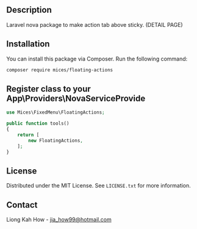 ## Description

Laravel nova package to make action tab above sticky. (DETAIL PAGE)

## Installation

You can install this package via Composer. Run the following command:

```bash
composer require mices/floating-actions
```

## Register class to your App\Providers\NovaServiceProvide

```php
use Mices\FixedMenu\FloatingActions;

public function tools()
{
    return [
        new FloatingActions,
    ];
}
```

## License

Distributed under the MIT License. See `LICENSE.txt` for more information.

## Contact

Liong Kah How - jia_how99@hotmail.com
